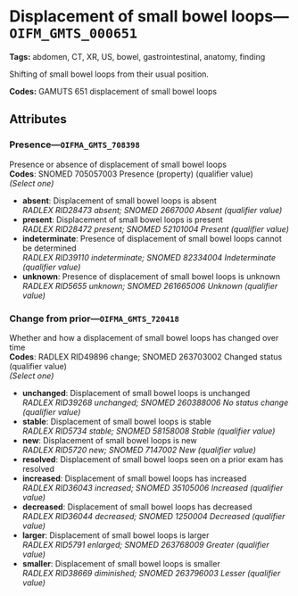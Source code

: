 # Displacement of small bowel loops—`OIFM_GMTS_000651`

**Tags:** abdomen, CT, XR, US, bowel, gastrointestinal, anatomy, finding

Shifting of small bowel loops from their usual position.

**Codes:** GAMUTS 651 displacement of small bowel loops

## Attributes

### Presence—`OIFMA_GMTS_708398`

Presence or absence of displacement of small bowel loops  
**Codes**: SNOMED 705057003 Presence (property) (qualifier value)  
*(Select one)*

- **absent**: Displacement of small bowel loops is absent  
_RADLEX RID28473 absent; SNOMED 2667000 Absent (qualifier value)_
- **present**: Displacement of small bowel loops is present  
_RADLEX RID28472 present; SNOMED 52101004 Present (qualifier value)_
- **indeterminate**: Presence of displacement of small bowel loops cannot be determined  
_RADLEX RID39110 indeterminate; SNOMED 82334004 Indeterminate (qualifier value)_
- **unknown**: Presence of displacement of small bowel loops is unknown  
_RADLEX RID5655 unknown; SNOMED 261665006 Unknown (qualifier value)_

### Change from prior—`OIFMA_GMTS_720418`

Whether and how a displacement of small bowel loops has changed over time  
**Codes**: RADLEX RID49896 change; SNOMED 263703002 Changed status (qualifier value)  
*(Select one)*

- **unchanged**: Displacement of small bowel loops is unchanged  
_RADLEX RID39268 unchanged; SNOMED 260388006 No status change (qualifier value)_
- **stable**: Displacement of small bowel loops is stable  
_RADLEX RID5734 stable; SNOMED 58158008 Stable (qualifier value)_
- **new**: Displacement of small bowel loops is new  
_RADLEX RID5720 new; SNOMED 7147002 New (qualifier value)_
- **resolved**: Displacement of small bowel loops seen on a prior exam has resolved  
- **increased**: Displacement of small bowel loops has increased  
_RADLEX RID36043 increased; SNOMED 35105006 Increased (qualifier value)_
- **decreased**: Displacement of small bowel loops has decreased  
_RADLEX RID36044 decreased; SNOMED 1250004 Decreased (qualifier value)_
- **larger**: Displacement of small bowel loops is larger  
_RADLEX RID5791 enlarged; SNOMED 263768009 Greater (qualifier value)_
- **smaller**: Displacement of small bowel loops is smaller  
_RADLEX RID38669 diminished; SNOMED 263796003 Lesser (qualifier value)_